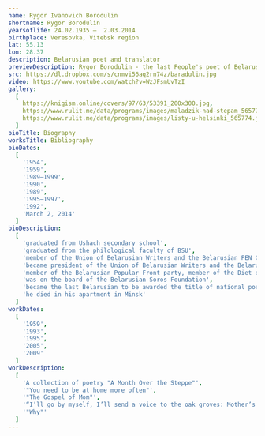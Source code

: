 ```yaml
---
name: Rygor Ivanovich Borodulin
shortname: Rygor Borodulin
yearsoflife: 24.02.1935 —  2.03.2014
birthplace: Veresovka, Vitebsk region
lat: 55.13
lon: 28.37
description: Belarusian poet and translator
previewDescription: Rygor Borodulin - the last People's poet of Belarus. He received the title of “national” in an independent country in 1992. Rygor Borodulin was one of the founders of the Belarusian PEN Center. Since 1990 he was its president, and since 1999 - vice president. He was a member of the party "Belarusian Front”. Engaged in translation activities. Under his authorship in Belarusian, certain works by William Shakespeare, Omar Khayyam, Sergei Yesenin, Adam Mickiewicz, George Byron and others appeared. In 2006, Borodulin was nominated as a candidate for the Nobel Prize, for the collection of poetry “Ksty”.
src: https://dl.dropbox.com/s/cnmvi56aq2rn74z/baradulin.jpg
video: https://www.youtube.com/watch?v=WzJFsmUvTzI
gallery:
  [
    https://knigism.online/covers/97/63/53391_200x300.jpg,
    https://www.rulit.me/data/programs/images/maladzik-nad-stepam_565773.jpg,
    https://www.rulit.me/data/programs/images/listy-u-helsinki_565774.jpg,
  ]
bioTitle: Biography
worksTitle: Bibliography
bioDates: 
  [
    '1954',
    '1959',
    '1989—1999',
    '1990',
    '1989',
    '1995—1997',
    '1992',
    'March 2, 2014'
  ]
bioDescription: 
  [
    'graduated from Ushach secondary school',
    'graduated from the philological faculty of BSU',
    'member of the Union of Belarusian Writers and the Belarusian PEN Center',
    'became president of the Union of Belarusian Writers and the Belarusian PEN Center',
    'member of the Belarusian Popular Front party, member of the Diet of the Belarusian Popular Front',
    'was on the board of the Belarusian Soros Foundation',
    'became the last Belarusian to be awarded the title of national poet',
    'he died in his apartment in Minsk'
  ]
workDates: 
  [
    '1959',
    '1993',
    '1995',
    '2005',
    '2009'
  ]
workDescription: 
  [
    'A collection of poetry "A Month Over the Steppe"',
    '"You need to be at home more often"',
    '"The Gospel of Mom"',
    '“I’ll go by myself, I’ll send a voice to the oak groves: Mother’s songs from Ushachsky”',
    '"Why"'
  ]  
--- 
```

